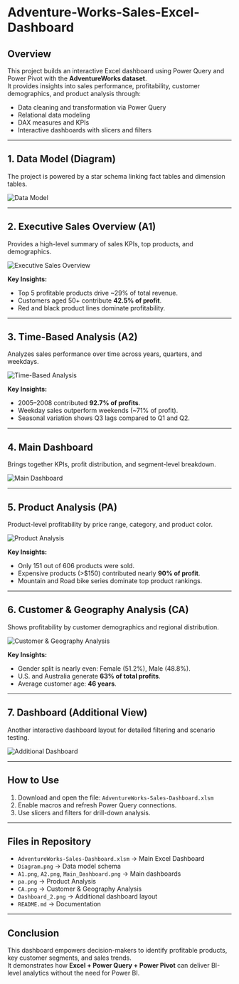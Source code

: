 # Adventure-Works-Sales-Excel-Dashboard

## Overview
This project builds an interactive Excel dashboard using Power Query and Power Pivot with the **AdventureWorks dataset**.  
It provides insights into sales performance, profitability, customer demographics, and product analysis through:  
- Data cleaning and transformation via Power Query  
- Relational data modeling  
- DAX measures and KPIs  
- Interactive dashboards with slicers and filters  

---

## 1. Data Model (Diagram)
The project is powered by a star schema linking fact tables and dimension tables.

![Data Model](Diagram.png)

---

## 2. Executive Sales Overview (A1)
Provides a high-level summary of sales KPIs, top products, and demographics.

![Executive Sales Overview](A1.png)

**Key Insights:**
- Top 5 profitable products drive ~29% of total revenue.  
- Customers aged 50+ contribute **42.5% of profit**.  
- Red and black product lines dominate profitability.  

---

## 3. Time-Based Analysis (A2)
Analyzes sales performance over time across years, quarters, and weekdays.

![Time-Based Analysis](A2.png)

**Key Insights:**
- 2005–2008 contributed **92.7% of profits**.  
- Weekday sales outperform weekends (~71% of profit).  
- Seasonal variation shows Q3 lags compared to Q1 and Q2.  

---

## 4. Main Dashboard
Brings together KPIs, profit distribution, and segment-level breakdown.

![Main Dashboard](Main_Dashboard.png)

---

## 5. Product Analysis (PA)
Product-level profitability by price range, category, and product color.

![Product Analysis](pa.png)

**Key Insights:**
- Only 151 out of 606 products were sold.  
- Expensive products (>$150) contributed nearly **90% of profit**.  
- Mountain and Road bike series dominate top product rankings.  

---

## 6. Customer & Geography Analysis (CA)
Shows profitability by customer demographics and regional distribution.

![Customer & Geography Analysis](CA.png)

**Key Insights:**
- Gender split is nearly even: Female (51.2%), Male (48.8%).  
- U.S. and Australia generate **63% of total profits**.  
- Average customer age: **46 years**.  

---

## 7. Dashboard (Additional View)
Another interactive dashboard layout for detailed filtering and scenario testing.

![Additional Dashboard](Dashboard_2.png)

---

## How to Use
1. Download and open the file: `AdventureWorks-Sales-Dashboard.xlsm`  
2. Enable macros and refresh Power Query connections.  
3. Use slicers and filters for drill-down analysis.  

---

## Files in Repository
- `AdventureWorks-Sales-Dashboard.xlsm` → Main Excel Dashboard  
- `Diagram.png` → Data model schema  
- `A1.png`, `A2.png`, `Main_Dashboard.png` → Main dashboards  
- `pa.png` → Product Analysis  
- `CA.png` → Customer & Geography Analysis  
- `Dashboard_2.png` → Additional dashboard layout  
- `README.md` → Documentation  

---

## Conclusion
This dashboard empowers decision-makers to identify profitable products, key customer segments, and sales trends.  
It demonstrates how **Excel + Power Query + Power Pivot** can deliver BI-level analytics without the need for Power BI.
